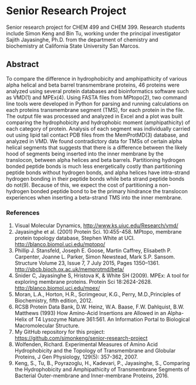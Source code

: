 # Senior Research Project

Senior research project for CHEM 499 and CHEM 399. Research students include Simon Keng and Bin Tu, working under the principal investigator Sajith Jayasinghe, Ph.D. from the department of chemistry and biochemistry at California State University San Marcos. 

## Abstract

To compare the difference in hydrophobicity and amphipathicity of various alpha helical and beta barrel transmembrane proteins, 46 proteins were analyzed using several protein databases and bioinformatics software such as VMD(1) and MPEx(4). Using FASTA files from MPtopo(2), two command line tools were developed in Python for parsing and running calculations on each proteins transmembrane segment (TMS), for each protein in the file. The output file was processed and analyzed in Excel and a plot was built comparing the hydrophobicity and hydrophobic moment (amphipathicity) of each category of protein. Analysis of each segment was individually carried out using lipid tail contact PDB files from the MemProtMD(3) database, and analyzed in VMD. We found contradictory data for TMSs of certain alpha helical segments that suggests that there is a difference between the likely hood of segments being inserted into the inner membrane by the translocon, between alpha helices and beta barrels. Partitioning hydrogen bonded peptide bonds is much less energetically costly than partitioning peptide bonds without hydrogen bonds, and alpha helices have intra-strand hydrogen bonding in their peptide bonds while beta strand peptide bonds do not(9). Because of this, we expect the cost of partitioning a non-hydrogen bonded peptide bond to be the primary hindrance the translocon experiences when inserting a beta-strand TMS into the inner membrane.

### References

1.	Visual Molecular Dynamics, http://www.ks.uiuc.edu/Research/vmd/
2.	Jayasinghe et al. (2001) Protein Sci. 10:455-458. MPtopo, membrane protein topology database, Stephen White at UCI. http://blanco.biomol.uci.edu/mptopo/
3.	Phillip J. Stansfeld, Joseph E. Goose, Martin Caffrey, Elisabeth P. Carpenter, Joanne L. Parker, Simon Newstead, Mark S.P. Sansom. Structure Volume 23, Issue 7, 7 July 2015, Pages 1350–1361. http://sbcb.bioch.ox.ac.uk/memprotmd/beta/
4.	Snider C, Jayasinghe S, Hristova K, & White SH (2009). MPEx: A tool for exploring membrane proteins. Protein Sci 18:2624-2628. http://blanco.biomol.uci.edu/mpex/
5.	Moran, L.A., Horton, H.R., Scrimgeour, K.G., Perry, M.D.,Principles of Biochemistry, fifth edition, 2012.  
6.	RCSB Protein Data Bank, D.W. Heinz, W.A. Baase, F.W. Dahlquist, B.W. Matthews (1993) How Amino-Acid Insertions are Allowed in an Alpha-Helix of T4 Lysozyme Nature 361:561. An Information Portal to Biological Macromolecular Structure.
7.	My GitHub repository for this project: https://github.com/simonkeng/senior-research-project
8.	Wolfenden, Richard. Experimental Measures of Amino Acid Hydrophobicity and the Topology of Transmembrane and Globular Proteins, J Gen Physiology, 129(5): 357-362, 2007. 
9.	Keng, S., Tu, B., Poyrazoglu, H., Kadevari, P., Jayasinghe, S., Comparing the Hydrophobicity and Amphipathicity of Transmembrane Segments of Bacterial Outer-membrane and Inner-membrane Proteins, 2016.






